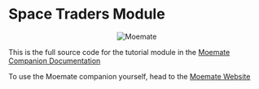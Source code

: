 <p style="text-align: center;"><h1>Space Traders Module</h1></p>

<p align="center">
  <img src="https://static.wixstatic.com/media/23bb89_f9bd2f871f5c4bafb4a5f377a7f57d11~mv2.png/v1/fit/w_2500,h_1330,al_c/23bb89_f9bd2f871f5c4bafb4a5f377a7f57d11~mv2.png" alt="Moemate"/>
</p>

This is the full source code for the tutorial module in the [Moemate Companion Documentation](https://docs.moemate.io)

To use the Moemate companion yourself, head to the [Moemate Website](https://www.moemate.io)
